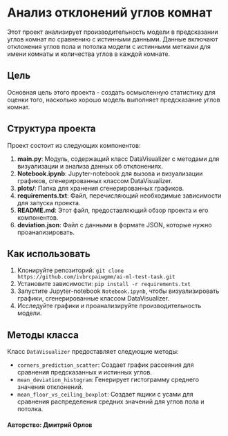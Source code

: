 # Анализ отклонений углов комнат

Этот проект анализирует производительность модели в предсказании углов комнат по сравнению с истинными данными. Данные включают отклонения углов пола и потолка модели с истинными метками для имени комнаты и количества углов в каждой комнате.

## Цель
Основная цель этого проекта - создать осмысленную статистику для оценки того, насколько хорошо модель выполняет предсказание углов комнат.

## Структура проекта
Проект состоит из следующих компонентов:

1. **main.py**: Модуль, содержащий класс DataVisualizer с методами для визуализации и анализа данных об отклонениях.
2. **Notebook.ipynb**: Jupyter-notebook для вызова и визуализации графиков, сгенерированных классом DataVisualizer.
3. **plots/**: Папка для хранения сгенерированных графиков.
4. **requirements.txt**: Файл, перечисляющий необходимые зависимости для запуска проекта.
5. **README.md**: Этот файл, предоставляющий обзор проекта и его компонентов.
6. **deviation.json**: Файл с данными в формате JSON, которые нужно проанализировать.

## Как использовать
1. Клонируйте репозиторий: `git clone https://github.com/ivbrcpaiwgmm/ai-ml-test-task.git`
2. Установите зависимости: `pip install -r requirements.txt`
3. Запустите Jupyter-notebook `Notebook.ipynb`, чтобы визуализировать графики, сгенерированные классом DataVisualizer.
4. Исследуйте графики и проанализируйте производительность модели.

## Методы класса
Класс `DataVisualizer` предоставляет следующие методы:

- `corners_prediction_scatter`: Создает график рассеяния для сравнения предсказанных и истинных углов.
- `mean_deviation_histogram`: Генерирует гистограмму среднего значения отклонений.
- `mean_floor_vs_ceiling_boxplot`: Создает ящики с усами для сравнения распределения средних значений для углов пола и потолка.

#### Авторство: Дмитрий Орлов

